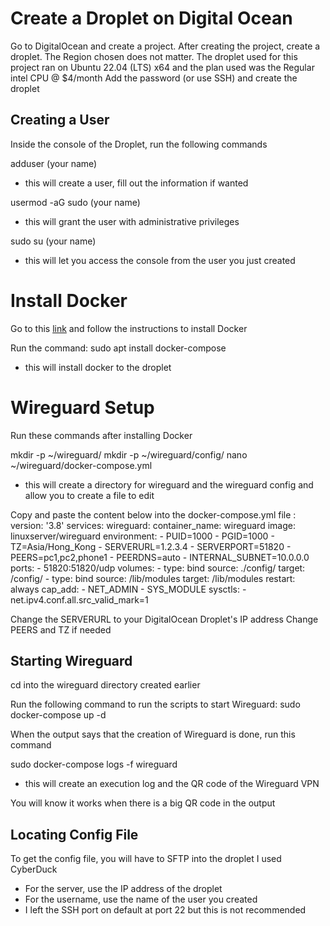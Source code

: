 # Create a Droplet on Digital Ocean
Go to DigitalOcean and create a project. After creating the project, create a droplet.
The Region chosen does not matter.
The droplet used for this project ran on Ubuntu 22.04 (LTS) x64 and the plan used was the Regular intel CPU @ $4/month
Add the password (or use SSH) and create the droplet 

## Creating a User 
Inside the console of the Droplet, run the following commands

adduser (your name)
- this will create a user, fill out the information if wanted

usermod -aG sudo (your name)
- this will grant the user with administrative privileges

sudo su (your name)
- this will let you access the console from the user you just created

# Install Docker
Go to this [link](https://docs.docker.com/get-docker/) and follow the instructions to install Docker

Run the command:
sudo apt install docker-compose
- this will install docker to the droplet

# Wireguard Setup
Run these commands after installing Docker

mkdir -p ~/wireguard/
mkdir -p ~/wireguard/config/
nano ~/wireguard/docker-compose.yml

- this will create a directory for wireguard and the wireguard config and allow you to create a file to edit

Copy and paste the content below into the docker-compose.yml file :
version: '3.8'
services:
  wireguard:
    container_name: wireguard
    image: linuxserver/wireguard
    environment:
      - PUID=1000
      - PGID=1000
      - TZ=Asia/Hong_Kong
      - SERVERURL=1.2.3.4
      - SERVERPORT=51820
      - PEERS=pc1,pc2,phone1
      - PEERDNS=auto
      - INTERNAL_SUBNET=10.0.0.0
    ports:
      - 51820:51820/udp
    volumes:
      - type: bind
        source: ./config/
        target: /config/
      - type: bind
        source: /lib/modules
        target: /lib/modules
    restart: always
    cap_add:
      - NET_ADMIN
      - SYS_MODULE
    sysctls:
      - net.ipv4.conf.all.src_valid_mark=1

Change the SERVERURL to your DigitalOcean Droplet's IP address
Change PEERS and TZ if needed

## Starting Wireguard
cd into the wireguard directory created earlier

Run the following command to run the scripts to start Wireguard:
sudo docker-compose up -d

When the output says that the creation of Wireguard is done, run this command

sudo docker-compose logs -f wireguard
- this will create an execution log and the QR code of the Wireguard VPN

You will know it works when there is a big QR code in the output


## Locating Config File
To get the config file, you will have to SFTP into the droplet 
I used CyberDuck
- For the server, use the IP address of the droplet
- For the username, use the name of the user you created
- I left the SSH port on default at port 22 but this is not recommended











